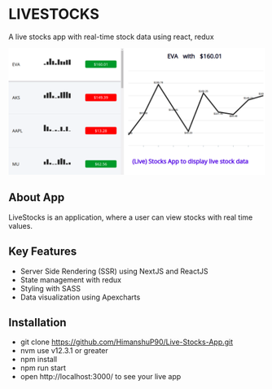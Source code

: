 # LIVESTOCKS

A live stocks app with real-time stock data using react, redux

![liveStocks](./live-stock-app.png)

## About App

LiveStocks is an application, where a user can view stocks with real time values.

## Key Features

- Server Side Rendering (SSR) using NextJS and ReactJS
- State management with redux
- Styling with SASS
- Data visualization using Apexcharts

## Installation

- git clone https://github.com/HimanshuP90/Live-Stocks-App.git
- nvm use v12.3.1 or greater
- npm install
- npm run start
- open http://localhost:3000/ to see your live app
